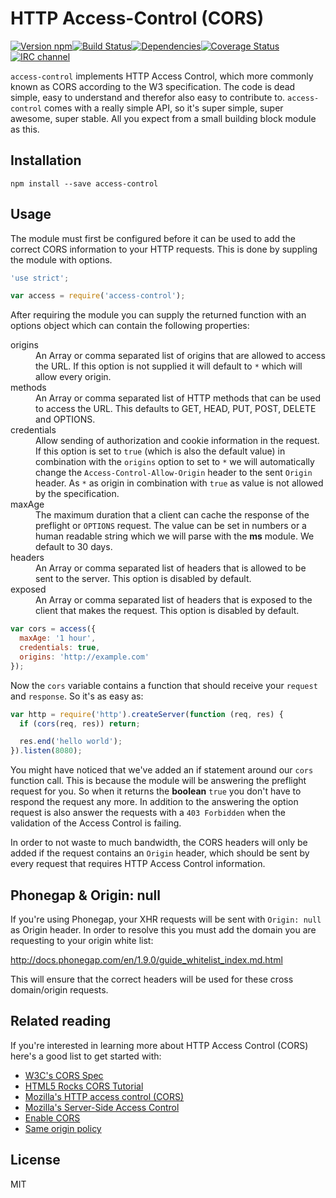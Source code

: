 # HTTP Access-Control (CORS)

[![Version npm](http://img.shields.io/npm/v/access-control.svg?style=flat-square)](http://browsenpm.org/package/access-control)[![Build Status](http://img.shields.io/travis/primus/access-control/master.svg?style=flat-square)](https://travis-ci.org/primus/access-control)[![Dependencies](https://img.shields.io/david/primus/access-control.svg?style=flat-square)](https://david-dm.org/primus/access-control)[![Coverage Status](http://img.shields.io/coveralls/primus/access-control/master.svg?style=flat-square)](https://coveralls.io/r/primus/access-control?branch=master)[![IRC channel](http://img.shields.io/badge/IRC-irc.freenode.net%23primus-00a8ff.svg?style=flat-square)](http://webchat.freenode.net/?channels=primus)

`access-control` implements HTTP Access Control, which more commonly known as
CORS according to the W3 specification. The code is dead simple, easy to
understand and therefor also easy to contribute to. `access-control` comes with
a really simple API, so it's super simple, super awesome, super stable. All you
expect from a small building block module as this.

## Installation

```
npm install --save access-control
```

## Usage

The module must first be configured before it can be used to add the correct
CORS information to your HTTP requests. This is done by suppling the module with
options.

```js
'use strict';

var access = require('access-control');
```

After requiring the module you can supply the returned function with an options
object which can contain the following properties:

<dl>
  <dt>origins</dt>
  <dd>
    An Array or comma separated list of origins that are allowed to access the
    URL. If this option is not supplied it will default to <code>*</code> which
    will allow every origin.
  </dd>
  <dt>methods</dt>
  <dd>
    An Array or comma separated list of HTTP methods that can be used to access
    the URL. This defaults to GET, HEAD, PUT, POST, DELETE and OPTIONS.
  </dd>
  <dt>credentials</dt>
  <dd>
    Allow sending of authorization and cookie information in the request. If
    this option is set to <code>true</code> (which is also the default value) in
    combination with the <code>origins</code> option to set to <code>*</code> we
    will automatically change the <code>Access-Control-Allow-Origin</code>
    header to the sent <code>Origin</code> header. As <code>*</code> as origin
    in combination with <code>true</code> as value is not allowed by the
    specification.
  </dd>
  <dt>maxAge</dt>
  <dd>
    The maximum duration that a client can cache the response of the preflight
    or <code>OPTIONS</code> request. The value can be set in numbers or a human
    readable string which we will parse with the <strong>ms</strong> module. We
    default to 30 days.
  </dd>
  <dt>headers</dt>
  <dd>
    An Array or comma separated list of headers that is allowed to be sent to
    the server. This option is disabled by default.
  </dd>
  <dt>exposed</dt>
  <dd>
    An Array or comma separated list of headers that is exposed to the client
    that makes the request. This option is disabled by default.
  </dd>
</dl>

```js
var cors = access({
  maxAge: '1 hour',
  credentials: true,
  origins: 'http://example.com'
});
```

Now the `cors` variable contains a function that should receive your `request`
and `response`. So it's as easy as:

```js
var http = require('http').createServer(function (req, res) {
  if (cors(req, res)) return;

  res.end('hello world');
}).listen(8080);
```

You might have noticed that we've added an if statement around our `cors`
function call. This is because the module will be answering the preflight
request for you. So when it returns the **boolean** `true` you don't have to
respond the request any more. In addition to the answering the option request is
also answer the requests with a `403 Forbidden` when the validation of the
Access Control is failing.

In order to not waste to much bandwidth, the CORS headers will only be added if
the request contains an `Origin` header, which should be sent by every request
that requires HTTP Access Control information.

## Phonegap & Origin: null

If you're using Phonegap, your XHR requests will be sent with `Origin: null` as
Origin header. In order to resolve this you must add the domain you are
requesting to your origin white list:

http://docs.phonegap.com/en/1.9.0/guide_whitelist_index.md.html

This will ensure that the correct headers will be used for these cross
domain/origin requests.

## Related reading

If you're interested in learning more about HTTP Access Control (CORS) here's a
good list to get started with:

- [W3C's CORS Spec](http://www.w3.org/TR/cors/)
- [HTML5 Rocks CORS Tutorial](http://www.html5rocks.com/en/tutorials/cors/)
- [Mozilla's HTTP access control (CORS)](https://developer.mozilla.org/en-US/docs/HTTP/Access_control_CORS)
- [Mozilla's Server-Side Access Control](https://developer.mozilla.org/en-US/docs/Server-Side_Access_Control)
- [Enable CORS](http://enable-cors.org)
- [Same origin policy](http://en.wikipedia.org/wiki/Same_origin_policy)

## License

MIT
